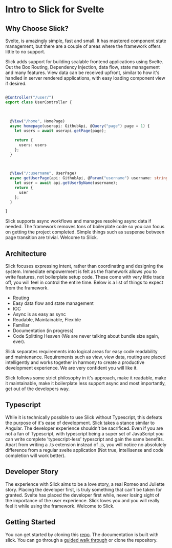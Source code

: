 # Intro to Slick for Svelte

## Why Choose Slick?

Svelte, is amazingly simple, fast and small. It has mastered component state management, 
but there are a couple of areas where the framework offers little to no support.

Slick adds support for building scalable frontend applications using Svelte. 
Out the Box Routing, Dependency Injection, data flow, state management and many features. 
View data can be received upfront, similar to how it's handled in server rendered applications, 
with easy loading component view if desired.

```typescript

@Controller("/user/")
export class UserController {
  
  
  
  @View("/home", HomePage)
  async homepage(userapi: GithubApi, @Query("page") page = 1) {
    let users = await userapi.getPage(page);

    return {
      users: users
    };
  }

  
  
  @View("/:username", UserPage)
  async getUserPage(api: GithubApi, @Param("username") username: string) {
    let user = await api.getUserByName(username);
    return {
      user
    };
  }

}


```

Slick supports async workflows and manages resolving async data if needed. 
The framework removes tons of boilerplate code so you can focus on getting the project completed. 
Simple things such as suspense between page transition are trivial. Welcome to Slick.

## Architecture

Slick focuses expressing intent, rather than coordinating and designing the system. 
Immediate empowerment is felt as the framework allows you to write features, 
not boilerplate setup code. These come with very little trade off, you will feel in control 
the entire time. Below is a list of things to expect from the framework.

- Routing
- Easy data flow and state management
- IOC
- Async is as easy as sync
- Readable, Maintainable, Flexible
- Familiar
- Documentation (in progress)
- Code Splitting Heaven (We are never talking about bundle size again, ever).



Slick separates requirements into logical areas for easy code readability and maintenance. 
Requirements such as view, view data, routing are placed intelligently and works together in 
harmony to create a productive development experience. We are very confident you will like it.

Slick follows some strict philosophy in it's approach, make it readable, make it maintainable, make it boilerplate less support async and most importantly, get out of the developers way.

## Typescript
While it is technically possible to use Slick without Typescript, this defeats the purpose of it's ease of development.
Slick takes a stance similar to Angular. The developer experience shouldn't be sacrificed. 
Even if you are not a fan of Typescript, with typescript being a super set of JavaScript you can write complete 
'typescript-less' typescript and gain the same benefits. Apart from writing a .ts extension instead of .js, 
you will notice no absolutely difference from a regular svelte application (Not true, intellisense and code completion will work better).

## Developer Story
The experience with Slick aims to be a love story, a real Romeo and Juliette story. Placing the developer first, is truly something that can't be taken for granted. Svelte has placed the developer first while, never losing sight of the importance of the user experience. Slick loves you and you will really feel it while using the framework. Welcome to Slick.

## Getting Started
You can get started by cloning this [repo](https://github.com/shavyg2/slick-app-basic-setup). The documentation is built with
 slick. You can go through a
 [guided walk through](/svelte/docs/getting-started)
 or clone the
 repository.